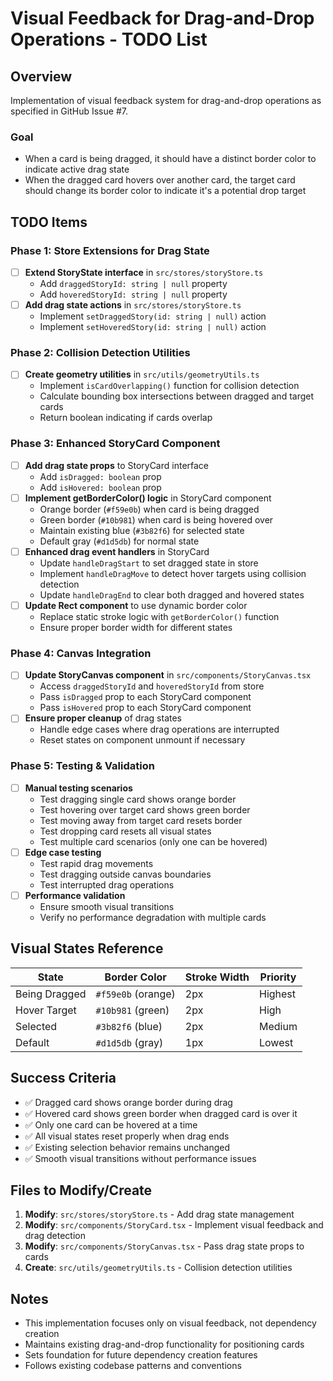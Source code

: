 # Visual Feedback for Drag-and-Drop Operations - TODO List

## Overview

Implementation of visual feedback system for drag-and-drop operations as specified in GitHub Issue #7.

### Goal

- When a card is being dragged, it should have a distinct border color to indicate active drag state
- When the dragged card hovers over another card, the target card should change its border color to indicate it's a potential drop target

## TODO Items

### Phase 1: Store Extensions for Drag State

- [ ] **Extend StoryState interface** in `src/stores/storyStore.ts`
  - Add `draggedStoryId: string | null` property
  - Add `hoveredStoryId: string | null` property
- [ ] **Add drag state actions** in `src/stores/storyStore.ts`
  - Implement `setDraggedStory(id: string | null)` action
  - Implement `setHoveredStory(id: string | null)` action

### Phase 2: Collision Detection Utilities

- [ ] **Create geometry utilities** in `src/utils/geometryUtils.ts`
  - Implement `isCardOverlapping()` function for collision detection
  - Calculate bounding box intersections between dragged and target cards
  - Return boolean indicating if cards overlap

### Phase 3: Enhanced StoryCard Component

- [ ] **Add drag state props** to StoryCard interface
  - Add `isDragged: boolean` prop
  - Add `isHovered: boolean` prop
- [ ] **Implement getBorderColor() logic** in StoryCard component
  - Orange border (`#f59e0b`) when card is being dragged
  - Green border (`#10b981`) when card is being hovered over
  - Maintain existing blue (`#3b82f6`) for selected state
  - Default gray (`#d1d5db`) for normal state
- [ ] **Enhanced drag event handlers** in StoryCard
  - Update `handleDragStart` to set dragged state in store
  - Implement `handleDragMove` to detect hover targets using collision detection
  - Update `handleDragEnd` to clear both dragged and hovered states
- [ ] **Update Rect component** to use dynamic border color
  - Replace static stroke logic with `getBorderColor()` function
  - Ensure proper border width for different states

### Phase 4: Canvas Integration

- [ ] **Update StoryCanvas component** in `src/components/StoryCanvas.tsx`
  - Access `draggedStoryId` and `hoveredStoryId` from store
  - Pass `isDragged` prop to each StoryCard component
  - Pass `isHovered` prop to each StoryCard component
- [ ] **Ensure proper cleanup** of drag states
  - Handle edge cases where drag operations are interrupted
  - Reset states on component unmount if necessary

### Phase 5: Testing & Validation

- [ ] **Manual testing scenarios**
  - Test dragging single card shows orange border
  - Test hovering over target card shows green border
  - Test moving away from target card resets border
  - Test dropping card resets all visual states
  - Test multiple card scenarios (only one can be hovered)
- [ ] **Edge case testing**
  - Test rapid drag movements
  - Test dragging outside canvas boundaries
  - Test interrupted drag operations
- [ ] **Performance validation**
  - Ensure smooth visual transitions
  - Verify no performance degradation with multiple cards

## Visual States Reference

| State         | Border Color       | Stroke Width | Priority |
| ------------- | ------------------ | ------------ | -------- |
| Being Dragged | `#f59e0b` (orange) | 2px          | Highest  |
| Hover Target  | `#10b981` (green)  | 2px          | High     |
| Selected      | `#3b82f6` (blue)   | 2px          | Medium   |
| Default       | `#d1d5db` (gray)   | 1px          | Lowest   |

## Success Criteria

- ✅ Dragged card shows orange border during drag
- ✅ Hovered card shows green border when dragged card is over it
- ✅ Only one card can be hovered at a time
- ✅ All visual states reset properly when drag ends
- ✅ Existing selection behavior remains unchanged
- ✅ Smooth visual transitions without performance issues

## Files to Modify/Create

1. **Modify**: `src/stores/storyStore.ts` - Add drag state management
2. **Modify**: `src/components/StoryCard.tsx` - Implement visual feedback and drag detection
3. **Modify**: `src/components/StoryCanvas.tsx` - Pass drag state props to cards
4. **Create**: `src/utils/geometryUtils.ts` - Collision detection utilities

## Notes

- This implementation focuses only on visual feedback, not dependency creation
- Maintains existing drag-and-drop functionality for positioning cards
- Sets foundation for future dependency creation features
- Follows existing codebase patterns and conventions

